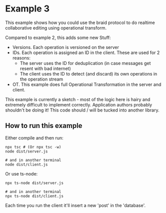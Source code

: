 # Example 3

This example shows how you could use the braid protocol to do realtime
collaborative editing using operational transform.

Compared to example 2, this adds some new Stuff:

- Versions. Each operation is versioned on the server
- IDs. Each operation is assigned an ID in the client. These are used for 2
  reasons:
  - The server uses the ID for deduplication (in case messages get resent with
    bad internet)
  - The client uses the ID to detect (and discard) its own operations in the
    operation stream
- OT. This example does full Operational Transformation in the server and
  client.

This example is currently a sketch - most of the logic here is hairy and
extremely difficult to implement correctly. Application authors probably
shouldn't be doing it! This code should / will be tucked into another library.

## How to run this example

Either compile and then run:

```
npx tsc # (Or npx tsc -w)
node dist/server.js

# and in another terminal
node dist/client.js
```

Or use ts-node:

```
npx ts-node dist/server.js

# and in another terminal
npx ts-node dist/client.js
```

Each time you run the client it'll insert a new 'post' in the 'database'.
